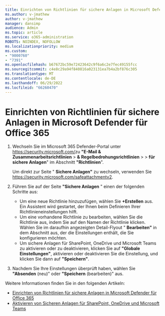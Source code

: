```yaml
---
title: Einrichten von Richtlinien für sichere Anlagen in Microsoft Defender für Office 365
ms.author: v-jmathew
author: v-jmathew
manager: dansimp
audience: Admin
ms.topic: article
ms.service: o365-administration
ROBOTS: NOINDEX, NOFOLLOW
ms.localizationpriority: medium
ms.custom:
- "9000760"
- "7391"
ms.openlocfilehash: b67672bc59e72423642c9f6a6c2e7fec49155fcc
ms.sourcegitcommit: c4e8c29a94f840816a023131ea7b4a2bf876c305
ms.translationtype: MT
ms.contentlocale: de-DE
ms.lasthandoff: 06/29/2022
ms.locfileid: "66260470"
---
```

# <a name="set-up-safe-attachment-policies-in-microsoft-defender-for-office-365"></a>Einrichten von Richtlinien für sichere Anlagen in Microsoft Defender für Office 365

1. Wechseln Sie im Microsoft 365 Defender-Portal unter <https://security.microsoft.com/>zu **"E-Mail & Zusammenarbeitsrichtlinien** \> **&** **Regelbedrohungsrichtlinien** \> \> **für sichere Anlagen**" im Abschnitt **"Richtlinien**".

   Um direkt zur Seite " **Sichere Anlagen"** zu wechseln, verwenden Sie <https://security.microsoft.com/safeattachmentv2>.

2. Führen Sie auf der Seite **"Sichere Anlagen** " einen der folgenden Schritte aus:
   - Um eine neue Richtlinie hinzuzufügen, wählen Sie **+Erstellen** aus. Ein Assistent wird gestartet, der Ihnen beim Definieren Ihrer Richtlinieneinstellungen hilft.
   - Um eine vorhandene Richtlinie zu bearbeiten, wählen Sie die Richtlinie aus, indem Sie auf den Namen der Richtlinie klicken. Wählen Sie im daraufhin angezeigten Detail-Flyout " **Bearbeiten"** in dem Abschnitt aus, der die Einstellungen enthält, die Sie konfigurieren möchten.
   - Um sichere Anlagen für SharePoint, OneDrive und Microsoft Teams zu aktivieren oder zu deaktivieren, klicken Sie auf **"Globale Einstellungen"**, aktivieren oder deaktivieren Sie die Einstellung, und klicken Sie dann auf **"Speichern"**.

3. Nachdem Sie Ihre Einstellungen überprüft haben, wählen Sie **"Absenden** (neu)" oder **"Speichern** (bearbeiten)" aus.

Weitere Informationen finden Sie in den folgenden Artikeln:

- [Einrichten von Richtlinien für sichere Anlagen in Microsoft Defender für Office 365](https://docs.microsoft.com/microsoft-365/security/office-365-security/set-up-safe-attachments-policies)
- [Aktivieren von Sicheren Anlagen für SharePoint, OneDrive und Microsoft Teams](https://docs.microsoft.com/microsoft-365/security/office-365-security/turn-on-mdo-for-spo-odb-and-teams)
